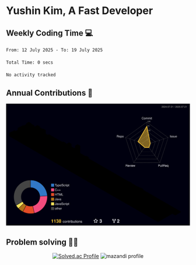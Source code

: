 # Yushin Kim, A Fast Developer

## Weekly Coding Time 💻

<!--START_SECTION:waka-->

```txt
From: 12 July 2025 - To: 19 July 2025

Total Time: 0 secs

No activity tracked
```

<!--END_SECTION:waka-->

## Annual Contributions 🏃

![](./profile-3d-contrib/profile-night-rainbow.svg)

## Problem solving 👨‍💻

<div align="center">

[![Solved.ac Profile](http://mazassumnida.wtf/api/v2/generate_badge?boj=kys010306)](https://solved.ac/kys010306)
![mazandi profile](http://mazandi.herokuapp.com/api?handle=kys010306&theme=dark)

</div>
